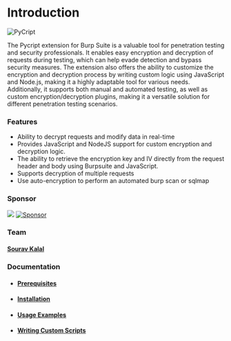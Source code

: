 # Introduction

![PyCript](https://i.ibb.co/KqGXSq0/Py-Cript-Banner.png)

The Pycript extension for Burp Suite is a valuable tool for penetration testing and security professionals. It enables easy encryption and decryption of requests during testing, which can help evade detection and bypass security measures. The extension also offers the ability to customize the encryption and decryption process by writing custom logic using JavaScript and Node.js, making it a highly adaptable tool for various needs. Additionally, it supports both manual and automated testing, as well as custom encryption/decryption plugins, making it a versatile solution for different penetration testing scenarios.


### Features
- Ability to decrypt requests and modify data in real-time
- Provides JavaScript and NodeJS support for custom encryption and decryption logic.
- The ability to retrieve the encryption key and IV directly from the request header and body using Burpsuite and JavaScript.
- Supports decryption of multiple requests 
- Use auto-encryption to perform an automated burp scan or sqlmap

### Sponsor
<a href="https://www.buymeacoffee.com/AnoF"><img src="https://img.buymeacoffee.com/button-api/?text=Buy me a coffee&emoji=&slug=AnoF&button_colour=FF5F5F&font_colour=ffffff&font_family=Arial&outline_colour=000000&coffee_colour=FFDD00" /></a>
[![Sponsor](https://i.stack.imgur.com/nr7DS.jpg)](https://github.com/sponsors/Anof-cyber)

### Team 
#### [Sourav Kalal](https://twitter.com/ano_f_)

### Documentation
- #### [Prerequisites](Prerequisites.md)
- #### [Installation](installation.md)
- #### [Usage Examples](Examples.md)
- #### [Writing Custom Scripts](Scripts.md)